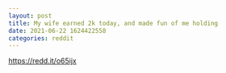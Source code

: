 ```yaml
--- 
layout: post 
title: My wife earned 2k today, and made fun of me holding 
date: 2021-06-22 1624422558 
categories: reddit 
--- 
```

https://redd.it/o65ijx